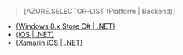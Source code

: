 > [AZURE.SELECTOR-LIST (Platform | Backend)]
- [(Windows 8.x Store C# | .NET)](../articles/app-service-mobile-dotnet-backend-windows-store-dotnet-push-notifications-to-users-preview.md)
- [(iOS | .NET)](../articles/app-service-mobile-dotnet-backend-ios-push-notifications-to-users-preview.md)
- [(Xamarin.iOS | .NET)](../articles/app-service-mobile-dotnet-backend-xamarin-ios-push-notifications-to-user-preview.md)
